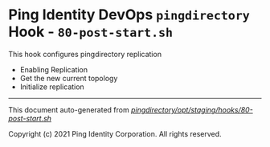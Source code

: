 
# Ping Identity DevOps `pingdirectory` Hook - `80-post-start.sh`
 This hook configures pingdirectory replication
 * Enabling Replication
 * Get the new current topology
 * Initialize replication

---
This document auto-generated from _[pingdirectory/opt/staging/hooks/80-post-start.sh](https://github.com/pingidentity/pingidentity-docker-builds/blob/master/pingdirectory/opt/staging/hooks/80-post-start.sh)_

Copyright (c) 2021 Ping Identity Corporation. All rights reserved.
